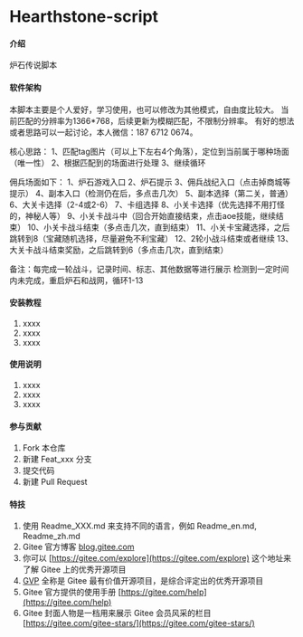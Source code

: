 # Hearthstone-script

#### 介绍
炉石传说脚本

#### 软件架构
本脚本主要是个人爱好，学习使用，也可以修改为其他模式，自由度比较大。
当前匹配的分辨率为1366*768，后续更新为模糊匹配，不限制分辨率。
有好的想法或者思路可以一起讨论，本人微信：187 6712 0674。

核心思路：
1、匹配tag图片（可以上下左右4个角落），定位到当前属于哪种场面（唯一性）
2、根据匹配到的场面进行处理
3、继续循环

佣兵场面如下：
1、炉石游戏入口
2、炉石提示
3、佣兵战纪入口（点击掉商城等提示）
4、副本入口（检测仍在后，多点击几次）
5、副本选择（第二关，普通）
6、大关卡选择（2-4或2-6）
7、卡组选择
8、小关卡选择（优先选择不用打怪的，神秘人等）
9、小关卡战斗中（回合开始直接结束，点击aoe技能，继续结束）
10、小关卡战斗结束（多点击几次，直到结束）
11、小关卡宝藏选择，之后跳转到8（宝藏随机选择，尽量避免不利宝藏）
12、2轮小战斗结束或者继续
13、大关卡战斗结束奖励，之后跳转到6（多点击几次，直到结束）

备注：每完成一轮战斗，记录时间、标志、其他数据等进行展示
检测到一定时间内未完成，重启炉石和战网，循环1-13

#### 安装教程

1.  xxxx
2.  xxxx
3.  xxxx

#### 使用说明

1.  xxxx
2.  xxxx
3.  xxxx

#### 参与贡献

1.  Fork 本仓库
2.  新建 Feat_xxx 分支
3.  提交代码
4.  新建 Pull Request


#### 特技

1.  使用 Readme\_XXX.md 来支持不同的语言，例如 Readme\_en.md, Readme\_zh.md
2.  Gitee 官方博客 [blog.gitee.com](https://blog.gitee.com)
3.  你可以 [https://gitee.com/explore](https://gitee.com/explore) 这个地址来了解 Gitee 上的优秀开源项目
4.  [GVP](https://gitee.com/gvp) 全称是 Gitee 最有价值开源项目，是综合评定出的优秀开源项目
5.  Gitee 官方提供的使用手册 [https://gitee.com/help](https://gitee.com/help)
6.  Gitee 封面人物是一档用来展示 Gitee 会员风采的栏目 [https://gitee.com/gitee-stars/](https://gitee.com/gitee-stars/)

